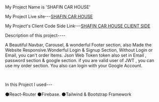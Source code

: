 
My Project Name is 'SHAFIN CAR HOUSE'

My Project Live site---[SHAFIN CAR HOUSE](https://shafin-car-house.netlify.app/)

My Project's Client Code Side Link---[SHAFIN CAR HOUSE CLIENT SIDE](https://github.com/shafin009/SHAFIN-CAR-HOUSE-client-side)

Description of this project----
<br/>

A Beautiful Navbar, Carousel, & wonderful Footer section, also Made the Website Responsive.Wonderful Login & Signup Section, Without Login or Email, you can't order Items. Json Web Token token also set in Email , password section & google section. if you are valid user of JWT , you can use my order section. You also can login with your Google Account. 


<br/>

In this Project I used---
<br/>

⚫React-Router
⚫Firebase.
⚫Tailwind & Bootstrap Framework



